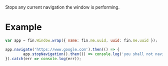 Stops any current navigation the window is performing.
# Example
```js
var app = fin.Window.wrap({ name: fin.me.uuid, uuid: fin.me.uuid });

app.navigate('https://www.google.com').then(() => {
		app.stopNavigation().then(() => console.log('you shall not navigate')).catch(() => console.log(err));
}).catch(err => console.log(err));
```
